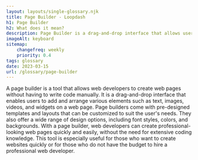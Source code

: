```yaml
--- 
layout: layouts/single-glossary.njk
title: Page Builder - Loopdash
h1: Page Builder
h2: What does it mean?
description: Page Builder is a drag-and-drop interface that allows users to easily create and customize complex page layouts in WordPress without the need for coding.
imageAlt: keyboard
sitemap:
	changefreq: weekly
	priority: 0.4
tags: glossary
date: 2023-03-15
url: /glossary/page-builder
---
```


A page builder is a tool that allows web developers to create web pages without having to write code manually. It is a drag-and-drop interface that enables users to add and arrange various elements such as text, images, videos, and widgets on a web page. Page builders come with pre-designed templates and layouts that can be customized to suit the user's needs. They also offer a wide range of design options, including font styles, colors, and backgrounds. With a page builder, web developers can create professional-looking web pages quickly and easily, without the need for extensive coding knowledge. This tool is especially useful for those who want to create websites quickly or for those who do not have the budget to hire a professional web developer.
